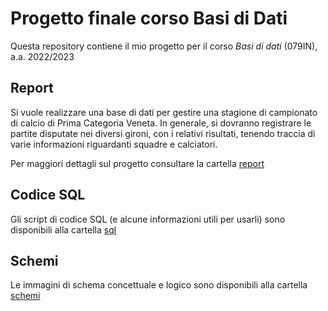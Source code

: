 # Progetto finale corso Basi di Dati
Questa repository contiene il mio progetto per il corso *Basi di dati* (079IN), a.a. 2022/2023

## Report
Si vuole realizzare una base di dati per gestire una stagione di campionato di calcio di Prima
Categoria Veneta. In generale, si dovranno registrare le partite disputate nei diversi gironi,
con i relativi risultati, tenendo traccia di varie informazioni riguardanti squadre e calciatori.

Per maggiori dettagli sul progetto consultare la cartella [report](report/)

## Codice SQL
Gli script di codice SQL (e alcune informazioni utili per usarli) sono disponibili alla cartella [sql](sql/)

## Schemi
Le immagini di schema concettuale e logico sono disponibili alla cartella [schemi](schemi/)

